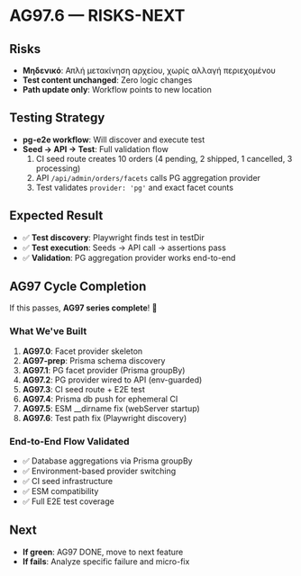 # AG97.6 — RISKS-NEXT

## Risks
- **Μηδενικό**: Απλή μετακίνηση αρχείου, χωρίς αλλαγή περιεχομένου
- **Test content unchanged**: Zero logic changes
- **Path update only**: Workflow points to new location

## Testing Strategy
- **pg-e2e workflow**: Will discover and execute test
- **Seed → API → Test**: Full validation flow
  1. CI seed route creates 10 orders (4 pending, 2 shipped, 1 cancelled, 3 processing)
  2. API `/api/admin/orders/facets` calls PG aggregation provider
  3. Test validates `provider: 'pg'` and exact facet counts

## Expected Result
- ✅ **Test discovery**: Playwright finds test in testDir
- ✅ **Test execution**: Seeds → API call → assertions pass
- ✅ **Validation**: PG aggregation provider works end-to-end

## AG97 Cycle Completion
If this passes, **AG97 series complete**! 🎉

### What We've Built
1. **AG97.0**: Facet provider skeleton
2. **AG97-prep**: Prisma schema discovery
3. **AG97.1**: PG facet provider (Prisma groupBy)
4. **AG97.2**: PG provider wired to API (env-guarded)
5. **AG97.3**: CI seed route + E2E test
6. **AG97.4**: Prisma db push for ephemeral CI
7. **AG97.5**: ESM __dirname fix (webServer startup)
8. **AG97.6**: Test path fix (Playwright discovery)

### End-to-End Flow Validated
- ✅ Database aggregations via Prisma groupBy
- ✅ Environment-based provider switching
- ✅ CI seed infrastructure
- ✅ ESM compatibility
- ✅ Full E2E test coverage

## Next
- **If green**: AG97 DONE, move to next feature
- **If fails**: Analyze specific failure and micro-fix

